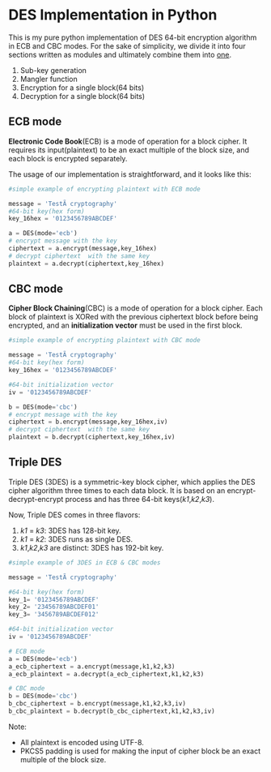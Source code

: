 # DES Implementation in Python
This is my pure python implementation of  DES 64-bit encryption algorithm in ECB and CBC modes. For the sake of simplicity, we divide it into four sections written as modules and ultimately combine them into [one](https://github.com/ybruce61414/Cryptography/blob/master/DES/DES_final.ipynb).

1. Sub-key generation
2. Mangler function
3. Encryption for a single block(64 bits)
4. Decryption for a single block(64 bits)

## ECB mode
**Electronic Code Book**(ECB) is a mode of operation for a block cipher. It requires its input(plaintext) to be an exact multiple of the block size, and each block is encrypted separately. 

The usage of our implementation is straightforward, and it looks like this:

```python
#simple example of encrypting plaintext with ECB mode

message = 'TestÃ cryptography'
#64-bit key(hex form)
key_16hex = '0123456789ABCDEF'

a = DES(mode='ecb')
# encrypt message with the key
ciphertext = a.encrypt(message,key_16hex)
# decrypt ciphertext  with the same key
plaintext = a.decrypt(ciphertext,key_16hex)

```

## CBC mode
**Cipher Block Chaining**(CBC) is a mode of operation for a block cipher. Each block of plaintext is XORed with the previous ciphertext block before being encrypted, and an **initialization vector** must be used in the first block.

```python
#simple example of encrypting plaintext with CBC mode

message = 'TestÃ cryptography'
#64-bit key(hex form) 
key_16hex = '0123456789ABCDEF'

#64-bit initialization vector 
iv = '0123456789ABCDEF'

b = DES(mode='cbc')
# encrypt message with the key
ciphertext = b.encrypt(message,key_16hex,iv)
# decrypt ciphertext  with the same key
plaintext = b.decrypt(ciphertext,key_16hex,iv)

```

## Triple DES
Triple DES (3DES) is a symmetric-key block cipher, which applies the DES cipher algorithm three times to each data block. It is based on an encrypt-decrypt-encrypt process and has three 64-bit keys(*k1*,*k2*,*k3*). 

Now, Triple DES comes in three flavors:
1. *k1* = *k3*: 3DES has 128-bit key.
2. *k1* = *k2*: 3DES runs as single DES.
3. *k1*,*k2*,*k3* are distinct: 3DES has 192-bit key.

```python
#simple example of 3DES in ECB & CBC modes

message = 'TestÃ cryptography'

#64-bit key(hex form) 
key_1= '0123456789ABCDEF'
key_2= '23456789ABCDEF01'
key_3= '3456789ABCDEF012'

#64-bit initialization vector 
iv = '0123456789ABCDEF'

# ECB mode
a = DES(mode='ecb')
a_ecb_ciphertext = a.encrypt(message,k1,k2,k3)
a_ecb_plaintext = a.decrypt(a_ecb_ciphertext,k1,k2,k3)

# CBC mode
b = DES(mode='cbc')
b_cbc_ciphertext = b.encrypt(message,k1,k2,k3,iv)
b_cbc_plaintext = b.decrypt(b_cbc_ciphertext,k1,k2,k3,iv)

```

Note:
* All plaintext is encoded using UTF-8.
* PKCS5 padding is used for making the input of cipher block be an exact multiple of the block size.

